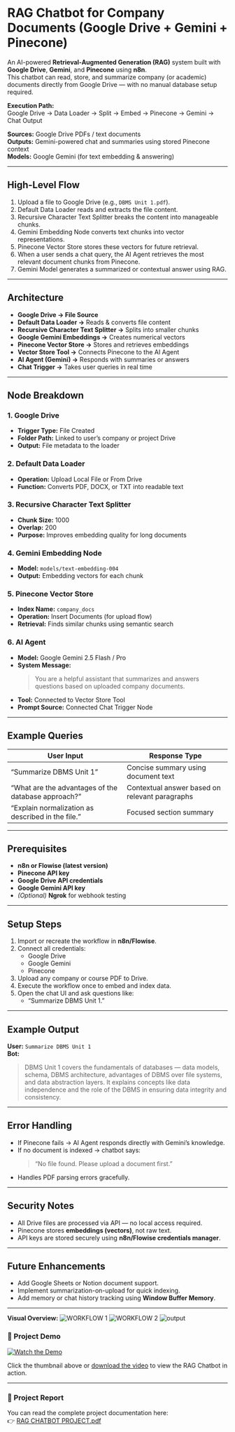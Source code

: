 # RAG Chatbot for Company Documents (Google Drive + Gemini + Pinecone)

An AI-powered **Retrieval-Augmented Generation (RAG)** system built with **Google Drive**, **Gemini**, and **Pinecone** using **n8n**.  
This chatbot can read, store, and summarize company (or academic) documents directly from Google Drive — with no manual database setup required.

**Execution Path:**  
Google Drive → Data Loader → Split → Embed → Pinecone → Gemini → Chat Output  

**Sources:** Google Drive PDFs / text documents  
**Outputs:** Gemini-powered chat and summaries using stored Pinecone context  
**Models:** Google Gemini (for text embedding & answering)

---

##  High-Level Flow

1. Upload a file to Google Drive (e.g., `DBMS Unit 1.pdf`).
2. Default Data Loader reads and extracts the file content.
3. Recursive Character Text Splitter breaks the content into manageable chunks.
4. Gemini Embedding Node converts text chunks into vector representations.
5. Pinecone Vector Store stores these vectors for future retrieval.
6. When a user sends a chat query, the AI Agent retrieves the most relevant document chunks from Pinecone.
7. Gemini Model generates a summarized or contextual answer using RAG.

---

##  Architecture

- **Google Drive → File Source**  
- **Default Data Loader →** Reads & converts file content  
- **Recursive Character Text Splitter →** Splits into smaller chunks  
- **Google Gemini Embeddings →** Creates numerical vectors  
- **Pinecone Vector Store →** Stores and retrieves embeddings  
- **Vector Store Tool →** Connects Pinecone to the AI Agent  
- **AI Agent (Gemini) →** Responds with summaries or answers  
- **Chat Trigger →** Takes user queries in real time  

---

##  Node Breakdown

### 1. Google Drive
- **Trigger Type:** File Created  
- **Folder Path:** Linked to user’s company or project Drive  
- **Output:** File metadata to the loader  

### 2. Default Data Loader
- **Operation:** Upload Local File or From Drive  
- **Function:** Converts PDF, DOCX, or TXT into readable text  

### 3. Recursive Character Text Splitter
- **Chunk Size:** 1000  
- **Overlap:** 200  
- **Purpose:** Improves embedding quality for long documents  

### 4. Gemini Embedding Node
- **Model:** `models/text-embedding-004`  
- **Output:** Embedding vectors for each chunk  

### 5. Pinecone Vector Store
- **Index Name:** `company_docs`  
- **Operation:** Insert Documents (for upload flow)  
- **Retrieval:** Finds similar chunks using semantic search  

### 6. AI Agent
- **Model:** Google Gemini 2.5 Flash / Pro  
- **System Message:**  
  > You are a helpful assistant that summarizes and answers questions based on uploaded company documents.  
- **Tool:** Connected to Vector Store Tool  
- **Prompt Source:** Connected Chat Trigger Node  

---

##  Example Queries

| **User Input** | **Response Type** |
|-----------------|------------------|
| “Summarize DBMS Unit 1” | Concise summary using document text |
| “What are the advantages of the database approach?” | Contextual answer based on relevant paragraphs |
| “Explain normalization as described in the file.” | Focused section summary |

---

## Prerequisites

- **n8n or Flowise (latest version)**  
- **Pinecone API key**  
- **Google Drive API credentials**  
- **Google Gemini API key**  
- *(Optional)* **Ngrok** for webhook testing  

---

##  Setup Steps

1. Import or recreate the workflow in **n8n/Flowise**.  
2. Connect all credentials:  
   - Google Drive  
   - Google Gemini  
   - Pinecone  
3. Upload any company or course PDF to Drive.  
4. Execute the workflow once to embed and index data.  
5. Open the chat UI and ask questions like:  
   - “Summarize DBMS Unit 1.”  

---

##  Example Output

**User:** `Summarize DBMS Unit 1`  
**Bot:**  
> DBMS Unit 1 covers the fundamentals of databases — data models, schema, DBMS architecture, advantages of DBMS over file systems, and data abstraction layers. It explains concepts like data independence and the role of the DBMS in ensuring data integrity and consistency.

---

##  Error Handling

- If Pinecone fails → AI Agent responds directly with Gemini’s knowledge.  
- If no document is indexed → chatbot says:  
  > “No file found. Please upload a document first.”  
- Handles PDF parsing errors gracefully.  

---

## Security Notes

- All Drive files are processed via API — no local access required.  
- Pinecone stores **embeddings (vectors)**, not raw text.  
- API keys are stored securely using **n8n/Flowise credentials manager**.  

---

## Future Enhancements

- Add Google Sheets or Notion document support.  
- Implement summarization-on-upload for quick indexing.  
- Add memory or chat history tracking using **Window Buffer Memory**.  

---

**Visual Overview:** 
![WORKFLOW 1](https://github.com/SaiSmaran29/SmartDocsAI-Powered-Document-Assistant/blob/main/workflow%201.png.png)
![WORKFLOW 2](https://github.com/SaiSmaran29/SmartDocsAI-Powered-Document-Assistant/blob/main/workflow1.png.png)
![output](https://github.com/SaiSmaran29/SmartDocsAI-Powered-Document-Assistant/blob/main/workflow.output.png)
### 🎥 Project Demo
[![Watch the Demo](./workflow1.png.png)](./Workflow%20(1).mp4)

Click the thumbnail above or [download the video](./Workflow%20(1).mp4) to view the RAG Chatbot in action.

---

### 📄 Project Report
You can read the complete project documentation here:  
👉 [RAG CHATBOT PROJECT.pdf](./RAG%20CHATBOT%20PROJECT.pdf)
